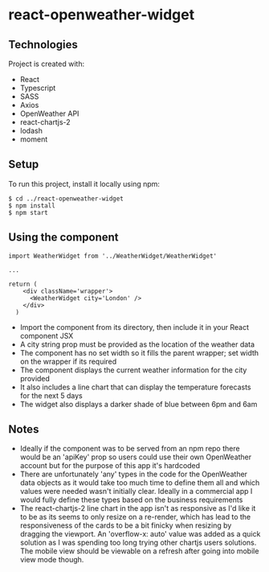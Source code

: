 # react-openweather-widget

## Technologies

Project is created with:

- React
- Typescript
- SASS
- Axios
- OpenWeather API
- react-chartjs-2
- lodash
- moment

## Setup

To run this project, install it locally using npm:

```
$ cd ../react-openweather-widget
$ npm install
$ npm start

```

## Using the component

```
import WeatherWidget from '../WeatherWidget/WeatherWidget'

...

return (
    <div className='wrapper'>
      <WeatherWidget city='London' />
    </div>
  )

```
- Import the component from its directory, then include it in your React component JSX
- A city string prop must be provided as the location of the weather data
- The component has no set width so it fills the parent wrapper; set width on the wrapper if its required
- The component displays the current weather information for the city provided
- It also includes a line chart that can display the temperature forecasts for the next 5 days
- The widget also displays a darker shade of blue between 6pm and 6am

## Notes
- Ideally if the component was to be served from an npm repo there would be an 'apiKey' prop so users could use their own OpenWeather account but for the purpose of this app it's hardcoded
- There are unfortunately 'any' types in the code for the OpenWeather data objects as it would take too much time to define them all and which values were needed wasn't initially clear. Ideally in a commercial app I would fully define these types based on the business requirements
- The react-chartjs-2 line chart in the app isn't as responsive as I'd like it to be as its seems to only resize on a re-render, which has lead to the responsiveness of the cards to be a bit finicky when resizing by dragging the viewport. An 'overflow-x: auto' value was added as a quick solution as I was spending too long trying other chartjs users solutions. The mobile view should be viewable on a refresh after going into mobile view mode though.
